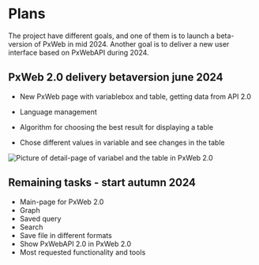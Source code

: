 # Plans

The project have different goals, and one of them is to launch a beta-version of PxWeb in mid 2024.
Another goal is to deliver a new user interface based on PxWebAPI during 2024.


## PxWeb 2.0 delivery betaversion june 2024
- New PxWeb page with variablebox and table, getting data from API 2.0 
* Language management
+ Algorithm for choosing the best result for displaying a table
- Chose different values in variable and see changes in the table

![Picture of detail-page of variabel and the table in PxWeb 2.0](https://github.com/PxTools/PxWeb2/assets/81364833/d1fd7888-1a43-4690-9014-a0e88dc5d0a0)

## Remaining tasks - start autumn 2024

- Main-page for PxWeb 2.0
- Graph
- Saved query
- Search
- Save file in different formats
- Show PxWebAPI 2.0 in PxWeb 2.0
- Most requested functionality and tools

